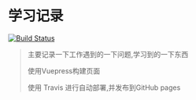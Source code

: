 # 学习记录
[![Build Status](https://travis-ci.com/lwh6a/info.svg?branch=master)](https://travis-ci.com/github/lwh6a/info)

> 主要记录一下工作遇到的一下问题,学习到的一下东西
>
> 使用Vuepress构建页面
>
> 使用 Travis  进行自动部署,并发布到GitHub pages

